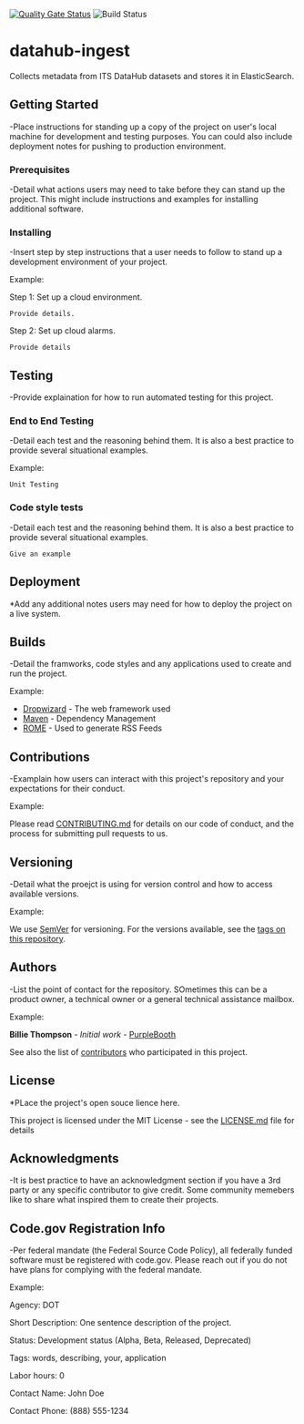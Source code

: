 [![Quality Gate Status](https://sonarcloud.io/api/project_badges/measure?branch=development_integrationtests&project=usdot-its-jpo-data-portal_datahub-ingest&metric=alert_status)](https://sonarcloud.io/dashboard?id=usdot-its-jpo-data-portal_datahub-ingest&branch=master) ![Build Status](https://codebuild.us-east-1.amazonaws.com/badges?uuid=eyJlbmNyeXB0ZWREYXRhIjoiQTh6cGZjZ1duZGRBZnoxZldxQjAxem1oTklDT1ZMMTFNbytGYUpTTHZYdEFCbDdoRlpVUHV3OU1MbW1kV1lyTUVGTGFRTnpBWVJaS3RYYk9wRnk1TkUwPSIsIml2UGFyYW1ldGVyU3BlYyI6Ik0ycWx1NWFZNDRKSzdOSzciLCJtYXRlcmlhbFNldFNlcmlhbCI6MX0%3D&branch=master)

# datahub-ingest

Collects metadata from ITS DataHub datasets and stores it in ElasticSearch.

## Getting Started

-Place instructions for standing up a copy of the project on user's local machine for development and testing purposes. You can could also include deployment notes for pushing to production environment. 

### Prerequisites

-Detail what actions users may need to take before they can stand up the project. This might include instructions and examples for installing additional software.  

### Installing

-Insert step by step instructions that a user needs to follow to stand up a development environment of your project.

Example:

Step 1: Set up a cloud environment. 

```
Provide details. 
```

Step 2: Set up cloud alarms.

```
Provide details
```

## Testing

-Provide explaination for how to run automated testing for this project. 

### End to End Testing

-Detail each test and the reasoning behind them. It is also a best practice to provide several situational examples.

Example:

```
Unit Testing
```

### Code style tests

-Detail each test and the reasoning behind them. It is also a best practice to provide several situational examples.

```
Give an example
```

## Deployment

*Add any additional notes users may need for how to deploy the project on a live system.

## Builds

-Detail the framworks, code styles and any applications used to create and run the project. 

Example:
 
* [Dropwizard](http://www.dropwizard.io/1.0.2/docs/) - The web framework used
* [Maven](https://maven.apache.org/) - Dependency Management
* [ROME](https://rometools.github.io/rome/) - Used to generate RSS Feeds

## Contributions

-Examplain how users can interact with this project's repository and your expectations for their conduct. 

Example:

Please read [CONTRIBUTING.md](https://gist.github.com/PurpleBooth/b24679402957c63ec426) for details on our code of conduct, and the process for submitting pull requests to us.

## Versioning

-Detail what the proejct is using for version control and how to access available versions. 

Example:

We use [SemVer](http://semver.org/) for versioning. For the versions available, see the [tags on this repository](https://github.com/your/project/tags). 

## Authors

-List the point of contact for the repository. SOmetimes this can be a product owner, a technical owner or a general technical assistance mailbox. 

Example:

**Billie Thompson** - *Initial work* - [PurpleBooth](https://github.com/PurpleBooth)

See also the list of [contributors](https://github.com/your/project/contributors) who participated in this project.

## License

*PLace the project's open souce lience here. 

This project is licensed under the MIT License - see the [LICENSE.md](LICENSE.md) file for details

## Acknowledgments

-It is best practice to have an acknowledgment section if you have a 3rd party or any specific contributor to give credit. Some community memebers like to share what inspired them to create their projects. 

## Code.gov Registration Info

-Per federal mandate (the Federal Source Code Policy), all federally funded software must be registered with code.gov. Please reach out if you do not have plans for complying with the federal mandate. 

Example:

Agency: DOT

Short Description: One sentence description of the project.

Status: Development status (Alpha, Beta, Released, Deprecated)

Tags: words, describing, your, application

Labor hours: 0

Contact Name: John Doe

Contact Phone: (888) 555-1234
